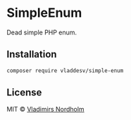 # SimpleEnum
Dead simple PHP enum.

## Installation

```sh
composer require vladdesv/simple-enum
```

## License
MIT © [Vladimirs Nordholm](https://github.com/vladdeSV)

